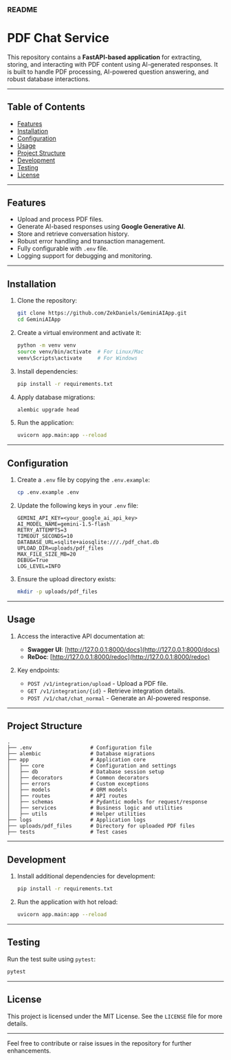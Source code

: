 ### README

# PDF Chat Service

This repository contains a **FastAPI-based application** for extracting, storing, and interacting with PDF content using AI-generated responses. It is built to handle PDF processing, AI-powered question answering, and robust database interactions.

---

## Table of Contents

- [Features](#features)
- [Installation](#installation)
- [Configuration](#configuration)
- [Usage](#usage)
- [Project Structure](#project-structure)
- [Development](#development)
- [Testing](#testing)
- [License](#license)

---

## Features

- Upload and process PDF files.
- Generate AI-based responses using **Google Generative AI**.
- Store and retrieve conversation history.
- Robust error handling and transaction management.
- Fully configurable with `.env` file.
- Logging support for debugging and monitoring.

---

## Installation

1. Clone the repository:

   ```bash
   git clone https://github.com/ZekDaniels/GeminiAIApp.git
   cd GeminiAIApp
   ```

2. Create a virtual environment and activate it:

   ```bash
   python -m venv venv
   source venv/bin/activate  # For Linux/Mac
   venv\Scripts\activate     # For Windows
   ```

3. Install dependencies:

   ```bash
   pip install -r requirements.txt
   ```

4. Apply database migrations:

   ```bash
   alembic upgrade head
   ```

5. Run the application:

   ```bash
   uvicorn app.main:app --reload
   ```

---

## Configuration

1. Create a `.env` file by copying the `.env.example`:

   ```bash
   cp .env.example .env
   ```

2. Update the following keys in your `.env` file:

   ```plaintext
   GEMINI_API_KEY=<your_google_ai_api_key>
   AI_MODEL_NAME=gemini-1.5-flash
   RETRY_ATTEMPTS=3
   TIMEOUT_SECONDS=10
   DATABASE_URL=sqlite+aiosqlite:///./pdf_chat.db
   UPLOAD_DIR=uploads/pdf_files
   MAX_FILE_SIZE_MB=20
   DEBUG=True
   LOG_LEVEL=INFO
   ```

3. Ensure the upload directory exists:

   ```bash
   mkdir -p uploads/pdf_files
   ```

---

## Usage

1. Access the interactive API documentation at:
   - **Swagger UI**: [http://127.0.0.1:8000/docs](http://127.0.0.1:8000/docs)
   - **ReDoc**: [http://127.0.0.1:8000/redoc](http://127.0.0.1:8000/redoc)

2. Key endpoints:
   - `POST /v1/integration/upload` - Upload a PDF file.
   - `GET /v1/integration/{id}` - Retrieve integration details.
   - `POST /v1/chat/chat_normal` - Generate an AI-powered response.

---

## Project Structure

```plaintext
.
├── .env                   # Configuration file
├── alembic                # Database migrations
├── app                    # Application core
│   ├── core               # Configuration and settings
│   ├── db                 # Database session setup
│   ├── decorators         # Common decorators
│   ├── errors             # Custom exceptions
│   ├── models             # ORM models
│   ├── routes             # API routes
│   ├── schemas            # Pydantic models for request/response
│   ├── services           # Business logic and utilities
│   ├── utils              # Helper utilities
├── logs                   # Application logs
├── uploads/pdf_files      # Directory for uploaded PDF files
├── tests                  # Test cases
```

---

## Development

1. Install additional dependencies for development:

   ```bash
   pip install -r requirements.txt
   ```

2. Run the application with hot reload:

   ```bash
   uvicorn app.main:app --reload
   ```
---

## Testing

Run the test suite using `pytest`:

```bash
pytest
```
---

## License

This project is licensed under the MIT License. See the `LICENSE` file for more details.

---

Feel free to contribute or raise issues in the repository for further enhancements.

